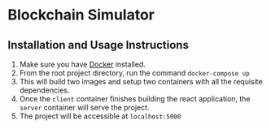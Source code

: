 Blockchain Simulator
======

Installation and Usage Instructions
------

1) Make sure you have [Docker](https://www.docker.com/get-started) installed.
2) From the root project directory, run the command `docker-compose up`
3) This will build two images and setup two containers with all the requisite dependencies.
4) Once the `client` container finishes building the react application, the `server` container will serve the project.
5) The project will be accessible at `localhost:5000`
